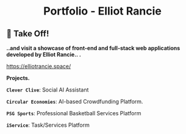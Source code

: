 
<h1 align="center">
  Portfolio - Elliot Rancie
</h1>

## 🚀 Take Off! 
**..and visit a showcase of front-end and full-stack web applications developed by Elliot Rancie.. .**

https://elliotrancie.space/ 


**Projects.**

  **`Clever Clive`**: Social AI Assistant

  **`Circular Economies`**: AI-based Crowdfunding Platform.

  **`PSG Sports`**: Professional Basketball Services Platform

  **`iService`**: Task/Services Platform

 
  

